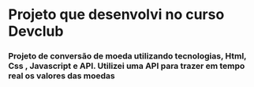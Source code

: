 <h1> Projeto que desenvolvi no curso Devclub </h1>

<h3> Projeto de conversão de moeda utilizando tecnologias, Html, Css , Javascript e API.  
  Utilizei uma API para trazer em tempo real os valores das moedas
</h3>
